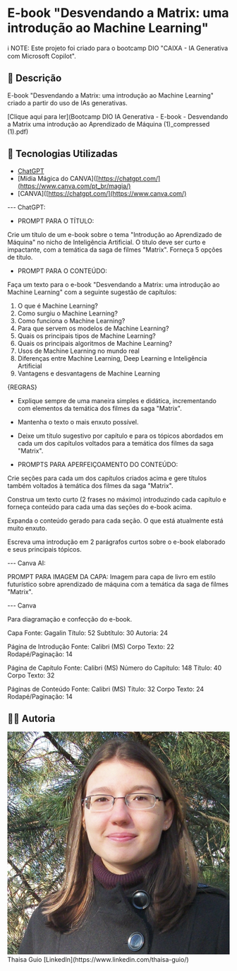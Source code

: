 # E-book "Desvendando a Matrix: uma introdução ao Machine Learning"

ℹ️ NOTE: Este projeto foi criado para o bootcamp DIO "CAIXA - IA Generativa com Microsoft Copilot".

## 📒 Descrição
E-book "Desvendando a Matrix: uma introdução ao Machine Learning" criado a partir do uso de IAs generativas.

[Clique aqui para ler](Bootcamp DIO IA Generativa - E-book - Desvendando a Matrix uma introdução ao Aprendizado de Máquina (1)_compressed (1).pdf)

## 🤖 Tecnologias Utilizadas
- [ChatGPT](https://chatgpt.com/)
- [Mídia Mágica do CANVA]([https://chatgpt.com/](https://www.canva.com/pt_br/magia/)
- [CANVA]([https://chatgpt.com/](https://www.canva.com/)

--- ChatGPT:

- PROMPT PARA O TÍTULO:

Crie um título de um e-book sobre o tema "Introdução ao Aprendizado de Máquina" no nicho de Inteligência Artificial. O título deve ser curto e impactante, com a temática da saga de filmes "Matrix". Forneça 5 opções de título.

- PROMPT PARA O CONTEÚDO:

Faça um texto para o e-book "Desvendando a Matrix: uma introdução ao Machine Learning" com a seguinte sugestão de capítulos: 
1. O que é Machine Learning?
2. Como surgiu o Machine Learning?
3. Como funciona o Machine Learning?
4. Para que servem os modelos de Machine Learning?
5. Quais os principais tipos de Machine Learning?
6. Quais os principais algoritmos de Machine Learning?
7. Usos de Machine Learning no mundo real
8. Diferenças entre Machine Learning, Deep Learning e Inteligência Artificial
9. Vantagens e desvantagens de Machine Learning

{REGRAS}
- Explique sempre de uma maneira simples e didática, incrementando com elementos da temática dos filmes da saga "Matrix".
- Mantenha o texto o mais enxuto possível.
- Deixe um título sugestivo por capítulo e para os tópicos abordados em cada um dos capítulos voltados para a temática dos filmes da saga "Matrix".

- PROMPTS PARA APERFEIÇOAMENTO DO CONTEÚDO:

Crie seções para cada um dos capítulos criados acima e gere títulos também voltados à temática dos filmes da saga "Matrix".

Construa um texto curto (2 frases no máximo) introduzindo cada capítulo e forneça conteúdo para cada uma das seções do e-book acima.

Expanda o conteúdo gerado para cada seção. O que está atualmente está muito enxuto.

Escreva uma introdução em 2 parágrafos curtos sobre o e-book elaborado e seus principais tópicos.

--- Canva AI:

PROMPT PARA IMAGEM DA CAPA:
Imagem para capa de livro em estilo futurístico sobre aprendizado de máquina com a temática da saga de filmes "Matrix".

--- Canva

Para diagramação e confecção do e-book.

Capa
Fonte: Gagalin
Título: 52
Subtítulo: 30
Autoria: 24

Página de Introdução
Fonte: Calibri (MS)
Corpo Texto: 22
Rodapé/Paginação: 14

Página de Capítulo
Fonte: Calibri (MS)
Número do Capítulo: 148
Título: 40
Corpo Texto: 32

Páginas de Conteúdo
Fonte: Calibri (MS)
Título: 32
Corpo Texto: 24
Rodapé/Paginação: 14

## 👨‍💻 Autoria

<img src="/images/thaisa-guio.png">
Thaisa Guio
[LinkedIn](https://www.linkedin.com/thaisa-guio/) 



